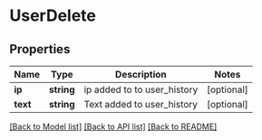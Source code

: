 # UserDelete

## Properties
Name | Type | Description | Notes
------------ | ------------- | ------------- | -------------
**ip** | **string** | ip added to to user_history | [optional] 
**text** | **string** | Text added to user_history | [optional] 

[[Back to Model list]](../README.md#documentation-for-models) [[Back to API list]](../README.md#documentation-for-api-endpoints) [[Back to README]](../README.md)


